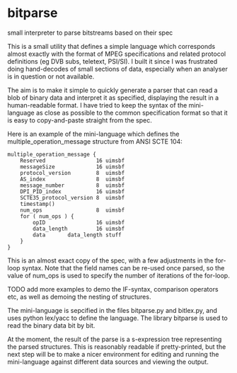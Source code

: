# bitparse
small interpreter to parse bitstreams based on their spec

This is a small utility that defines a simple language which corresponds almost exactly with the format of MPEG specifications and related protocol definitions (eg DVB subs, teletext, PSI/SI). I built it since I was frustrated doing hand-decodes of small sections of data, especially when an analyser is in question or not available.

The aim is to make it simple to quickly generate a parser that can read a blob of binary data and interpret it as specified, displaying the result in a human-readable format. I have tried to keep the syntax of the mini-language as close as possible to the common specification format so that it is easy to copy-and-paste straight from the spec.

Here is an example of the mini-language which defines the multiple_operation_message structure from ANSI SCTE 104:
```
multiple_operation_message {
    Reserved                16 uimsbf
    messageSize             16 uimsbf
    protocol_version        8  uimsbf
    AS_index                8  uimsbf
    message_number          8  uimsbf
    DPI_PID_index           16 uimsbf
    SCTE35_protocol_version 8  uimsbf
    timestamp()
    num_ops                 8  uimsbf
    for ( num_ops ) {
        opID                16 uimsbf
        data_length         16 uimsbf
        data       data_length stuff
    }
}
```
This is an almost exact copy of the spec, with a few adjustments in the for-loop syntax. Note that the field names can be re-used once parsed, so the value of num_ops is used to specify the number of iterations of the for-loop.

TODO add more examples to demo the IF-syntax, comparison operators etc, as well as demoing the nesting of structures.

The mini-language is sepcified in the files bitparse.py and bitlex.py, and uses python lex/yacc to define the language. The library bitparse is used to read the binary data bit by bit.

At the moment, the result of the parse is a s-expression tree representing the parsed structures. This is reasonably readable if pretty-printed, but the next step will be to make a nicer environment for editing and running the mini-language against different data sources and viewing the output.
